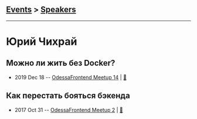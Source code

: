 ## [Events](../README.md) > [Speakers](../speakers.md)
---

# Юрий Чихрай

## Можно ли жить без Docker?
- 2019 Dec 18 -- [OdessaFrontend Meetup 14](https://youtu.be/vycFpNfvYoc)  | [:notebook:](https://odessafrontend.github.io/docker/#/)  
## Как перестать бояться бэкендa
- 2017 Oct 31 -- [OdessaFrontend Meetup 2](https://youtu.be/GIA249p70fY)  | [:notebook:](https://odessafrontend.github.io/backend/)  

